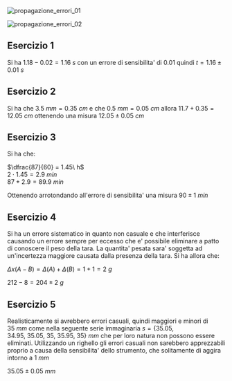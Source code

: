 ![propagazione_errori_01](https://github.com/dennyb87/phoenomena/assets/7195133/6ab0ac27-18e5-450e-b131-1886edc1a876)  

![propagazione_errori_02](https://github.com/dennyb87/phoenomena/assets/7195133/d69d81ac-af19-4b66-891c-413c657019ee)  


## Esercizio 1  

Si ha $1.18 - 0.02 = 1.16\ s$ con un errore di sensibilita' di $0.01$ quindi $t = 1.16\pm 0.01\ s$  

## Esercizio 2  

Si ha che $3.5\ mm = 0.35\ cm$ e che $0.5\ mm = 0.05\ cm$ allora $11.7 + 0.35 = 12.05\ cm$ ottenendo una misura $12.05\pm 0.05\ cm$  

## Esercizio 3  

Si ha che:  

$\dfrac{87}{60} = 1.45\ h$  
$2 \cdot 1.45 = 2.9\ min$  
$87 + 2.9 = 89.9\ min$  

Ottenendo arrotondando all'errore di sensibilita' una misura $90\pm 1\ min$  

## Esercizio 4  

Si ha un errore sistematico in quanto non casuale e che interferisce causando un errore sempre per eccesso che e' possibile eliminare a patto di conoscere il peso della tara. La quantita' pesata sara' soggetta ad un'incertezza maggiore causata dalla presenza della tara. Si ha allora che:  

$\Delta x(A - B) = \Delta(A) + \Delta(B) = 1 + 1 = 2\ g$  

$212 - 8 = 204\pm 2\ g$  

## Esercizio 5  

Realisticamente si avrebbero errori casuali, quindi maggiori e minori di $35\ mm$ come nella seguente serie immaginaria $s = \{35.05, 34.95,\ 35.05,\ 35,\ 35.95,\ 35\}\ mm$ che per loro natura non possono essere eliminati. Utilizzando un righello gli errori casuali non sarebbero apprezzabili proprio a causa della sensibilita' dello strumento, che solitamente di aggira intorno a $1\ mm$  

$35.05\pm 0.05\ mm$  

